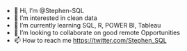 - 👋 Hi, I’m @Stephen-SQL
- 👀 I’m interested in clean data
- 🌱 I’m currently learning SQL, R, POWER BI, Tableau
- 💞️ I’m looking to collaborate on good remote Opportunities
- 📫 How to reach me https://twitter.com/Stephen_SQL

<!---
Stephen-SQL/Stephen-SQL is a ✨ special ✨ repository because its `README.md` (this file) appears on your GitHub profile.
You can click the Preview link to take a look at your changes.
--->

